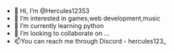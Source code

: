 - 👋 Hi, I’m @Hercules12353
- 👀 I’m interested in games,web development,music
- 🌱 I’m currently learning python
- 💞️ I’m looking to collaborate on ...
- 📫You can reach me through Discord - hercules123_

<!---
Hercules12353/Hercules12353 is a ✨ special ✨ repository because its `README.md` (this file) appears on your GitHub profile.
You can click the Preview link to take a look at your changes.
--->

